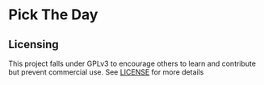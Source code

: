 # Pick The Day

## Licensing

This project falls under GPLv3 to encourage others to learn and contribute but prevent commercial use. See [LICENSE](./LICENSE) for more details